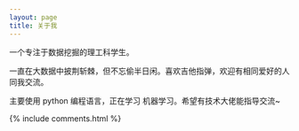 ```yaml
---
layout: page
title: 关于我 
---
```


一个专注于数据挖掘的理工科学生。
<p>
一直在大数据中披荆斩棘，但不忘偷半日闲。喜欢吉他指弹，欢迎有相同爱好的人同我交流。
<p>
主要使用 python 编程语言，正在学习 机器学习。希望有技术大佬能指导交流~

<p>

<p> 

<p> 


{% include comments.html %}

